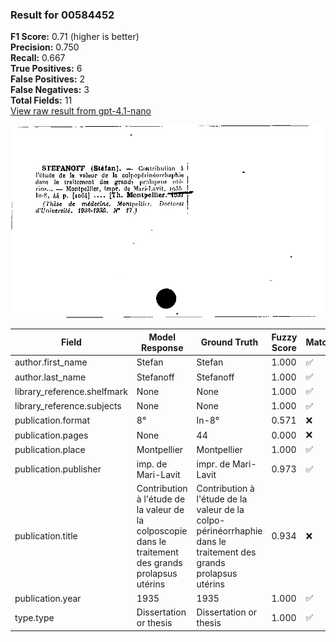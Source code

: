 ### Result for 00584452
**F1 Score:** 0.71 (higher is better)<br>**Precision:** 0.750<br>**Recall:** 0.667<br>**True Positives:** 6<br>**False Positives:** 2<br>**False Negatives:** 3<br>**Total Fields:** 11<br>[View raw result from gpt-4.1-nano](https://github.com/RISE-UNIBAS/humanities_data_benchmark/blob/main/results/2025-09-02/T0162/request_T0162_00584452.json)

<img src="https://github.com/RISE-UNIBAS/humanities_data_benchmark/blob/main/benchmarks/zettelkatalog/images/00584452.jpg?raw=true" alt="00584452" width="600px">

| Field | Model Response | Ground Truth | Fuzzy Score | Match |
|-------|----------------|--------------|-------------|-------|
| author.first_name | Stefan | Stefan | 1.000 | ✅ |
| author.last_name | Stefanoff | Stefanoff | 1.000 | ✅ |
| library_reference.shelfmark | None | None | 1.000 | ✅ |
| library_reference.subjects | None | None | 1.000 | ✅ |
| publication.format | 8° | In-8° | 0.571 | ❌ |
| publication.pages | None | 44 | 0.000 | ❌ |
| publication.place | Montpellier | Montpellier | 1.000 | ✅ |
| publication.publisher | imp. de Mari-Lavit | impr. de Mari-Lavit | 0.973 | ✅ |
| publication.title | Contribution à l'étude de la valeur de la colposcopie dans le traitement des grands prolapsus utérins | Contribution à l'étude de la valeur de la colpo-périnéorrhaphie dans le traitement des grands prolapsus utérins | 0.934 | ❌ |
| publication.year | 1935 | 1935 | 1.000 | ✅ |
| type.type | Dissertation or thesis | Dissertation or thesis | 1.000 | ✅ |
